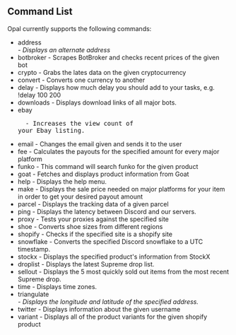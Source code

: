 ## Command List
Opal currently supports the following commands:

* address <address> - Displays an alternate address
* botbroker <bot> - Scrapes BotBroker and checks recent prices of the given bot
* crypto <coin> - Grabs the lates data on the given cryptocurrency
* convert <amount> <from> <to> - Converts one currency to another
* delay <tasks> <proxies> - Displays how much delay you should add to your tasks, e.g. !delay 100 200
* downloads - Displays download links of all major bots.
* ebay <listing url> <amount of views> - Increases the view count of your Ebay listing.
* email <email> - Changes the email given and sends it to the user
* fee <amount> - Calculates the payouts for the specified amount for every major platform
* funko <product name> - This command will search funko for the given product
* goat <product name> - Fetches and displays product information from Goat
* help - Displays the help menu.
* make <desired amount> - Displays the sale price needed on major platforms for your item in order to get your desired payout amount
* parcel <tracking> - Displays the tracking data of a given parcel
* ping - Displays the latency between Discord and our servers.
* proxy <site> - Tests your proxies against the specified site
* shoe <size> <from> <to> - Converts shoe sizes from different regions
* shopify <site> - Checks if the specified site is a shopify site
* snowflake <id> - Converts the specified Discord snowflake to a UTC timestamp.
* stockx <product name> - Displays the specified product's information from StockX
* droplist - Displays the latest Supreme drop list.
* sellout - Displays the 5 most quickly sold out items from the most recent Supreme drop.
* time - Displays time zones.
* triangulate <address> - Displays the longitude and latitude of the specified address.
* twitter <username> - Displays information about the given username
* variant <shopify link> - Displays all of the product variants for the given shopify product
